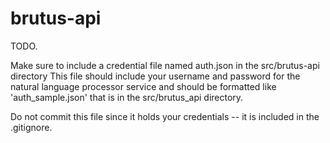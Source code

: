# brutus-api

TODO.

Make sure to include a credential file named auth.json in the src/brutus-api directory
This file should include your username and password for the natural language processor service and should be formatted like 'auth_sample.json' that is in the src/brutus_api directory.

Do not commit this file since it holds your credentials -- it is included in the .gitignore.


